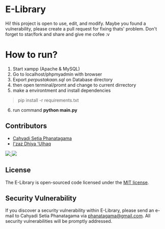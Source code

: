 # E-Library

Hi! this project is open to use, edit, and modify. Maybe you found a vulnerability, please create a pull request for fixing thats' problem. Don't forget to star/fork and share and give me cofee :v 


# How to run?

 1. Start xampp (Apache & MySQL)
 2. Go to localhost/phpmyadmin with browser
 3. Export *perpustakaan.sql* on Database directory
 4. then open terminal/promt and change to current dirrectory
 5. make a environtment and install dependencies
> pip install -r requirements.txt
 6. run command **python main.py**

 
## Contributors

 - [Cahyadi Setia Phanatagama](http://github.com/phanatagama)
 - [I'zaz Dhiya 'Ulhaq](http://github.com/izazdhiya)
 <a href="https://github.com/phanatagama/E-Library/graphs/contributors" style="display: inline;">
  <img src="https://contrib.rocks/image?repo=phanatagama/E-Library" />
</a> <a href="https://github.com/izazdhiya/beepropurbalingga.github.io/graphs/contributors">
  <img src="https://contrib.rocks/image?repo=izazdhiya/beepropurbalingga.github.io" />
</a>

## License

The E-Library is open-sourced code licensed under the [MIT license](https://opensource.org/licenses/MIT).

## Security Vulnerability
If you discover a security vulnerability within E-Library, please send an e-mail to Cahyadi Setia Phanatagama via [phanatagama@gmail.com](mailto:phanatagama@gmail.com). All security vulnerabilities will be promptly addressed.

